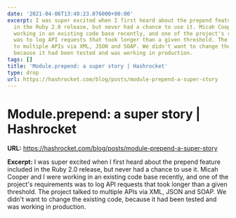 ```yaml
---
date: '2021-04-06T13:40:23.076000+00:00'
excerpt: I was super excited when I first heard about the prepend feature included
  in the Ruby 2.0 release, but never had a chance to use it. Micah Cooper and I were
  working in an existing code base recently, and one of the project's requirements
  was to log API requests that took longer than a given threshold. The project talked
  to multiple APIs via XML, JSON and SOAP. We didn't want to change the existing code,
  because it had been tested and was working in production.
tags: []
title: 'Module.prepend: a super story | Hashrocket'
type: drop
url: https://hashrocket.com/blog/posts/module-prepend-a-super-story
---
```


# Module.prepend: a super story | Hashrocket

**URL:** https://hashrocket.com/blog/posts/module-prepend-a-super-story

**Excerpt:** I was super excited when I first heard about the prepend feature included in the Ruby 2.0 release, but never had a chance to use it. Micah Cooper and I were working in an existing code base recently, and one of the project's requirements was to log API requests that took longer than a given threshold. The project talked to multiple APIs via XML, JSON and SOAP. We didn't want to change the existing code, because it had been tested and was working in production.
